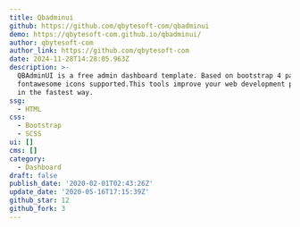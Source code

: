 ```yaml
---
title: Qbadminui
github: https://github.com/qbytesoft-com/qbadminui
demo: https://qbytesoft-com.github.io/qbadminui/
author: qbytesoft-com
author_link: https://github.com/qbytesoft-com
date: 2024-11-28T14:28:05.963Z
description: >-
  QBAdminUI is a free admin dashboard template. Based on bootstrap 4 packs and
  fontawesome icons supported.This tools improve your web development progress
  in the fastest way.
ssg:
  - HTML
css:
  - Bootstrap
  - SCSS
ui: []
cms: []
category:
  - Dashboard
draft: false
publish_date: '2020-02-01T02:43:26Z'
update_date: '2020-05-16T17:15:39Z'
github_star: 12
github_fork: 3
---
```

